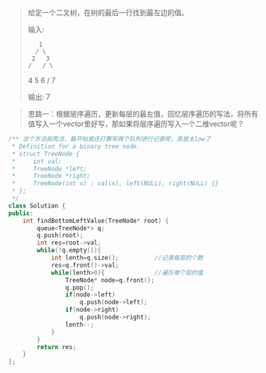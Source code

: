 >给定一个二叉树，在树的最后一行找到最左边的值。
>
>输入:
>
>        1
>       / \
>      2   3
>     /   / \
>    4   5   6
>       /
>      7
>
>输出:
>7

>思路一：根据层序遍历，更新每层的最左值，回忆层序遍历的写法，将所有值写入一个vector里好写，那如果将层序遍历写入一个二维vector呢？

```c++
/** 这个方法挺简洁，最开始我还打算写两个队列进行记录呢，真是太low了
 * Definition for a binary tree node.
 * struct TreeNode {
 *     int val;
 *     TreeNode *left;
 *     TreeNode *right;
 *     TreeNode(int x) : val(x), left(NULL), right(NULL) {}
 * };
 */
class Solution {
public:
    int findBottomLeftValue(TreeNode* root) {
        queue<TreeNode*> q;
        q.push(root);
        int res=root->val;
        while(!q.empty()){
            int lenth=q.size();          //记录每层的个数
            res=q.front()->val;
            while(lenth>0){              //遍历单个层的值
                TreeNode* node=q.front();
                q.pop();
                if(node->left)
                    q.push(node->left);
                if(node->right)
                    q.push(node->right);
                lenth--;
            }
        }
        return res;
    }
};
```

